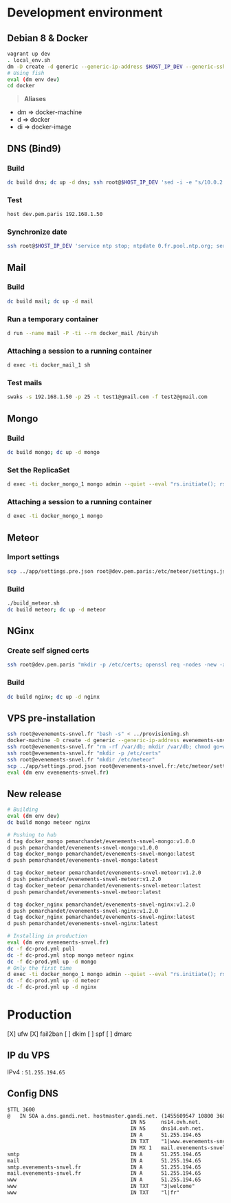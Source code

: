 # Development environment
## Debian 8 & Docker
```sh
vagrant up dev
. local_env.sh
dm -D create -d generic --generic-ip-address $HOST_IP_DEV --generic-ssh-user root --generic-ssh-key ~/.ssh/id_rsa  dev
# Using fish
eval (dm env dev)
cd docker
```

> **Aliases**
  + dm => docker-machine
  + d => docker
  + di => docker-image

## DNS (Bind9)
### Build
```sh
dc build dns; dc up -d dns; ssh root@$HOST_IP_DEV 'sed -i -e "s/10.0.2.3/192.168.1.50/" /etc/resolv.conf'
```

### Test
```sh
host dev.pem.paris 192.168.1.50
```

### Synchronize date
```sh
ssh root@$HOST_IP_DEV 'service ntp stop; ntpdate 0.fr.pool.ntp.org; service ntp start'
```

## Mail
### Build
```sh
dc build mail; dc up -d mail
```

### Run a temporary container
```sh
d run --name mail -P -ti --rm docker_mail /bin/sh
```

### Attaching a session to a running container
```sh
d exec -ti docker_mail_1 sh
```

### Test mails
```sh
swaks -s 192.168.1.50 -p 25 -t test1@gmail.com -f test2@gmail.com
```
## Mongo
### Build
```sh
dc build mongo; dc up -d mongo
```

### Set the ReplicaSet
```sh
d exec -ti docker_mongo_1 mongo admin --quiet --eval "rs.initiate(); rs.conf();"
```

### Attaching a session to a running container
```sh
d exec -ti docker_mongo_1 mongo
```

## Meteor
### Import settings
```sh
scp ../app/settings.pre.json root@dev.pem.paris:/etc/meteor/settings.json
```

### Build
```sh
./build_meteor.sh
dc build meteor; dc up -d meteor
```

## NGinx
### Create self signed certs
```sh
ssh root@dev.pem.paris "mkdir -p /etc/certs; openssl req -nodes -new -x509 -keyout /etc/certs/server.key -out /etc/certs/server.crt -subj '/C=FR/ST=Paris/L=Paris/CN=pem.paris'"
```

### Build
```sh
dc build nginx; dc up -d nginx
```

## VPS pre-installation
```sh
ssh root@evenements-snvel.fr "bash -s" < ../provisioning.sh
docker-machine -D create -d generic --generic-ip-address evenements-snvel.fr --generic-ssh-user root evenements-snvel.fr
ssh root@evenements-snvel.fr "rm -rf /var/db; mkdir /var/db; chmod go+w /var/db"
ssh root@evenements-snvel.fr "mkdir -p /etc/certs"
ssh root@evenements-snvel.fr "mkdir /etc/meteor"
scp ../app/settings.prod.json root@evenements-snvel.fr:/etc/meteor/settings.json
eval (dm env evenements-snvel.fr)
```

## New release
```sh
# Building
eval (dm env dev)
dc build mongo meteor nginx

# Pushing to hub
d tag docker_mongo pemarchandet/evenements-snvel-mongo:v1.0.0
d push pemarchandet/evenements-snvel-mongo:v1.0.0
d tag docker_mongo pemarchandet/evenements-snvel-mongo:latest
d push pemarchandet/evenements-snvel-mongo:latest

d tag docker_meteor pemarchandet/evenements-snvel-meteor:v1.2.0
d push pemarchandet/evenements-snvel-meteor:v1.2.0
d tag docker_meteor pemarchandet/evenements-snvel-meteor:latest
d push pemarchandet/evenements-snvel-meteor:latest

d tag docker_nginx pemarchandet/evenements-snvel-nginx:v1.2.0
d push pemarchandet/evenements-snvel-nginx:v1.2.0
d tag docker_nginx pemarchandet/evenements-snvel-nginx:latest
d push pemarchandet/evenements-snvel-nginx:latest

# Installing in production
eval (dm env evenements-snvel.fr)
dc -f dc-prod.yml pull
dc -f dc-prod.yml stop mongo meteor nginx
dc -f dc-prod.yml up -d mongo
# Only the first time
d exec -ti docker_mongo_1 mongo admin --quiet --eval "rs.initiate(); rs.conf();"
dc -f dc-prod.yml up -d meteor
dc -f dc-prod.yml up -d nginx
```

# Production
[X] ufw
[X] fail2ban
[ ] dkim
[ ] spf
[ ] dmarc

## IP du VPS
IPv4 : `51.255.194.65`

## Config DNS
```txt
$TTL 3600
@	IN SOA a.dns.gandi.net. hostmaster.gandi.net. (1455609547 10800 3600 604800 10800)
                                        IN NS     ns14.ovh.net.
                                        IN NS     dns14.ovh.net.
                                        IN A      51.255.194.65
                                        IN TXT    "1|www.evenements-snvel.fr"
                                        IN MX 1   mail.evenements-snvel.fr.
smtp                                    IN A      51.255.194.65
mail                                    IN A      51.255.194.65
smtp.evenements-snvel.fr                IN A      51.255.194.65
mail.evenements-snvel.fr                IN A      51.255.194.65
www                                     IN A      51.255.194.65
www                                     IN TXT    "3|welcome"
www                                     IN TXT    "l|fr"
```
